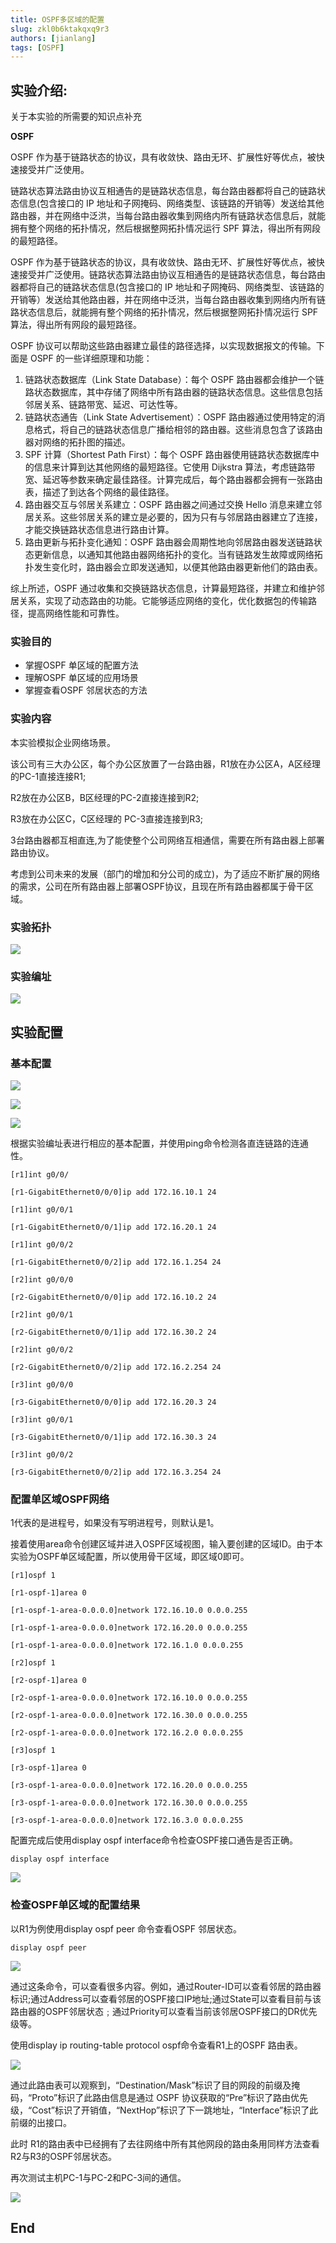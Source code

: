 ```yaml
---
title: OSPF多区域的配置
slug: zkl0b6ktakqxq9r3
authors: [jianlang]
tags: [OSPF]
---
```




## 实验介绍: 

关于本实验的所需要的知识点补充

**OSPF**

OSPF 作为基于链路状态的协议，具有收敛快、路由无环、扩展性好等优点，被快速接受并广泛使用。

链路状态算法路由协议互相通告的是链路状态信息，每台路由器都将自己的链路状态信息(包含接口的 IP 地址和子网掩码、网络类型、该链路的开销等）发送给其他路由器，并在网络中泛洪，当每台路由器收集到网络内所有链路状态信息后，就能拥有整个网络的拓扑情况，然后根据整网拓扑情况运行 SPF 算法，得出所有网段的最短路径。

OSPF 作为基于链路状态的协议，具有收敛快、路由无环、扩展性好等优点，被快速接受并广泛使用。链路状态算法路由协议互相通告的是链路状态信息，每台路由器都将自己的链路状态信息(包含接口的 IP 地址和子网掩码、网络类型、该链路的开销等）发送给其他路由器，并在网络中泛洪，当每台路由器收集到网络内所有链路状态信息后，就能拥有整个网络的拓扑情况，然后根据整网拓扑情况运行 SPF 算法，得出所有网段的最短路径。

<!--truncate-->

OSPF 协议可以帮助这些路由器建立最佳的路径选择，以实现数据报文的传输。下面是 OSPF 的一些详细原理和功能：

1. 链路状态数据库（Link State Database）：每个 OSPF 路由器都会维护一个链路状态数据库，其中存储了网络中所有路由器的链路状态信息。这些信息包括邻居关系、链路带宽、延迟、可达性等。
2. 链路状态通告（Link State Advertisement）：OSPF 路由器通过使用特定的消息格式，将自己的链路状态信息广播给相邻的路由器。这些消息包含了该路由器对网络的拓扑图的描述。
3. SPF 计算（Shortest Path First）：每个 OSPF 路由器使用链路状态数据库中的信息来计算到达其他网络的最短路径。它使用 Dijkstra 算法，考虑链路带宽、延迟等参数来确定最佳路径。计算完成后，每个路由器都会拥有一张路由表，描述了到达各个网络的最佳路径。
4. 路由器交互与邻居关系建立：OSPF 路由器之间通过交换 Hello 消息来建立邻居关系。这些邻居关系的建立是必要的，因为只有与邻居路由器建立了连接，才能交换链路状态信息进行路由计算。
5. 路由更新与拓扑变化通知：OSPF 路由器会周期性地向邻居路由器发送链路状态更新信息，以通知其他路由器网络拓扑的变化。当有链路发生故障或网络拓扑发生变化时，路由器会立即发送通知，以便其他路由器更新他们的路由表。

综上所述，OSPF 通过收集和交换链路状态信息，计算最短路径，并建立和维护邻居关系，实现了动态路由的功能。它能够适应网络的变化，优化数据包的传输路径，提高网络性能和可靠性。

### 实验目的 

- 掌握OSPF 单区域的配置方法
- 理解OSPF 单区域的应用场景
- 掌握查看OSPF 邻居状态的方法

### 实验内容 

本实验模拟企业网络场景。

该公司有三大办公区，每个办公区放置了一台路由器，R1放在办公区A，A区经理的PC-1直接连接R1;

R2放在办公区B，B区经理的PC-2直接连接到R2;

R3放在办公区C，C区经理的 PC-3直接连接到R3;

3台路由器都互相直连,为了能使整个公司网络互相通信，需要在所有路由器上部署路由协议。

考虑到公司未来的发展（部门的增加和分公司的成立)，为了适应不断扩展的网络的需求，公司在所有路由器上部署OSPF协议，且现在所有路由器都属于骨干区域。

### 实验拓扑 

![](https://static.cocomoe.cn/static/hcialab/2024326/1.webp)

### 实验编址

![](table.png)

## 实验配置

### 基本配置

![](https://static.cocomoe.cn/static/hcialab/2024326/2.webp)

![](https://static.cocomoe.cn/static/hcialab/2024326/3.webp)

![](https://static.cocomoe.cn/static/hcialab/2024326/4.webp)

根据实验编址表进行相应的基本配置，并使用ping命令检测各直连链路的连通性。

```
[r1]int g0/0/

[r1-GigabitEthernet0/0/0]ip add 172.16.10.1 24

[r1]int g0/0/1

[r1-GigabitEthernet0/0/1]ip add 172.16.20.1 24

[r1]int g0/0/2

[r1-GigabitEthernet0/0/2]ip add 172.16.1.254 24

[r2]int g0/0/0

[r2-GigabitEthernet0/0/0]ip add 172.16.10.2 24

[r2]int g0/0/1

[r2-GigabitEthernet0/0/1]ip add 172.16.30.2 24

[r2]int g0/0/2

[r2-GigabitEthernet0/0/2]ip add 172.16.2.254 24

[r3]int g0/0/0

[r3-GigabitEthernet0/0/0]ip add 172.16.20.3 24

[r3]int g0/0/1

[r3-GigabitEthernet0/0/1]ip add 172.16.30.3 24

[r3]int g0/0/2

[r3-GigabitEthernet0/0/2]ip add 172.16.3.254 24
```

### 配置单区域OSPF网络

1代表的是进程号，如果没有写明进程号，则默认是1。

接着使用area命令创建区域并进入OSPF区域视图，输入要创建的区域ID。由于本实验为OSPF单区域配置，所以使用骨干区域，即区域0即可。

```
[r1]ospf 1

[r1-ospf-1]area 0

[r1-ospf-1-area-0.0.0.0]network 172.16.10.0 0.0.0.255

[r1-ospf-1-area-0.0.0.0]network 172.16.20.0 0.0.0.255

[r1-ospf-1-area-0.0.0.0]network 172.16.1.0 0.0.0.255

[r2]ospf 1

[r2-ospf-1]area 0

[r2-ospf-1-area-0.0.0.0]network 172.16.10.0 0.0.0.255

[r2-ospf-1-area-0.0.0.0]network 172.16.30.0 0.0.0.255

[r2-ospf-1-area-0.0.0.0]network 172.16.2.0 0.0.0.255

[r3]ospf 1

[r3-ospf-1]area 0

[r3-ospf-1-area-0.0.0.0]network 172.16.20.0 0.0.0.255

[r3-ospf-1-area-0.0.0.0]network 172.16.30.0 0.0.0.255

[r3-ospf-1-area-0.0.0.0]network 172.16.3.0 0.0.0.255
```

配置完成后使用display ospf interface命令检查OSPF接口通告是否正确。

```
display ospf interface
```

![](https://static.cocomoe.cn/static/hcialab/2024326/5.webp)

### 检查OSPF单区域的配置结果

以R1为例使用display ospf peer 命令查看OSPF 邻居状态。

```
display ospf peer
```

![](https://static.cocomoe.cn/static/hcialab/2024326/6.webp)

通过这条命令，可以查看很多内容。例如，通过Router-ID可以查看邻居的路由器标识;通过Address可以查看邻居的OSPF接口IP地址;通过State可以查看目前与该路由器的OSPF邻居状态﹔通过Priority可以查看当前该邻居OSPF接口的DR优先级等。

使用display ip routing-table protocol ospf命令查看R1上的OSPF 路由表。

![](https://static.cocomoe.cn/static/hcialab/2024326/7.webp)

通过此路由表可以观察到，“Destination/Mask”标识了目的网段的前缀及掩码，“Proto”标识了此路由信息是通过 OSPF 协议获取的“Pre”标识了路由优先级，“Cost”标识了开销值，“NextHop”标识了下一跳地址，“Interface”标识了此前缀的出接口。

此时 R1的路由表中已经拥有了去往网络中所有其他网段的路由条用同样方法查看R2与R3的OSPF邻居状态。

再次测试主机PC-1与PC-2和PC-3间的通信。

![](https://static.cocomoe.cn/static/hcialab/2024326/8.webp)

## End